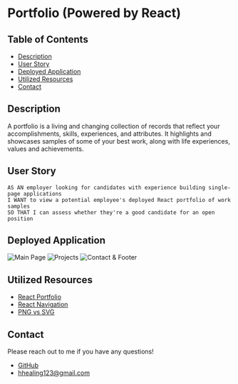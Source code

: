# Portfolio (Powered by React)

## Table of Contents
  - [Description](#description)
  - [User Story](#user-story)
  - [Deployed Application](#deployed-application)
  - [Utilized Resources](#utilized-resources)
  - [Contact](#contact)

## Description
A portfolio is a living and changing collection of records that reflect your accomplishments, skills, experiences, and attributes. It highlights and showcases samples of some of your best work, along with life experiences, values and achievements.

## User Story
```
AS AN employer looking for candidates with experience building single-page applications
I WANT to view a potential employee's deployed React portfolio of work samples
SO THAT I can assess whether they're a good candidate for an open position
```

## Deployed Application
![Main Page](https://user-images.githubusercontent.com/106945679/205704086-1abaa5d3-a3e0-4c69-a052-1ce843d3d5b3.JPG)
![Projects](https://user-images.githubusercontent.com/106945679/205704092-42c50d5b-190c-4dc2-b028-066cc68ed276.JPG)
![Contact & Footer](https://user-images.githubusercontent.com/106945679/205704095-4fbf8cd3-4467-4a35-b030-cb7cc24da398.JPG)

## Utilized Resources
* [React Portfolio](https://www.youtube.com/watch?v=hYv6BM2fWd8&t=249s)
* [React Navigation](https://reactnavigation.org/)
* [PNG vs SVG](https://www.adobe.com/creativecloud/file-types/image/comparison/png-vs-svg.html#:~:text=While%20PNGs%20are%20capable%20of,size%20without%20losing%20their%20resolution.)

## Contact
Please reach out to me if you have any questions!

* [GitHub](https://github.com/hhealing123)
* hhealing123@gmail.com
